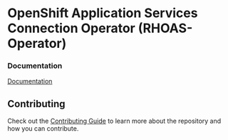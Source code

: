 # OpenShift Application Services Connection Operator (RHOAS-Operator)

### Documentation

[Documentation](./docs)

## Contributing

Check out the [Contributing Guide](./CONTRIBUTING.md) to learn more about the repository and how you can contribute.

